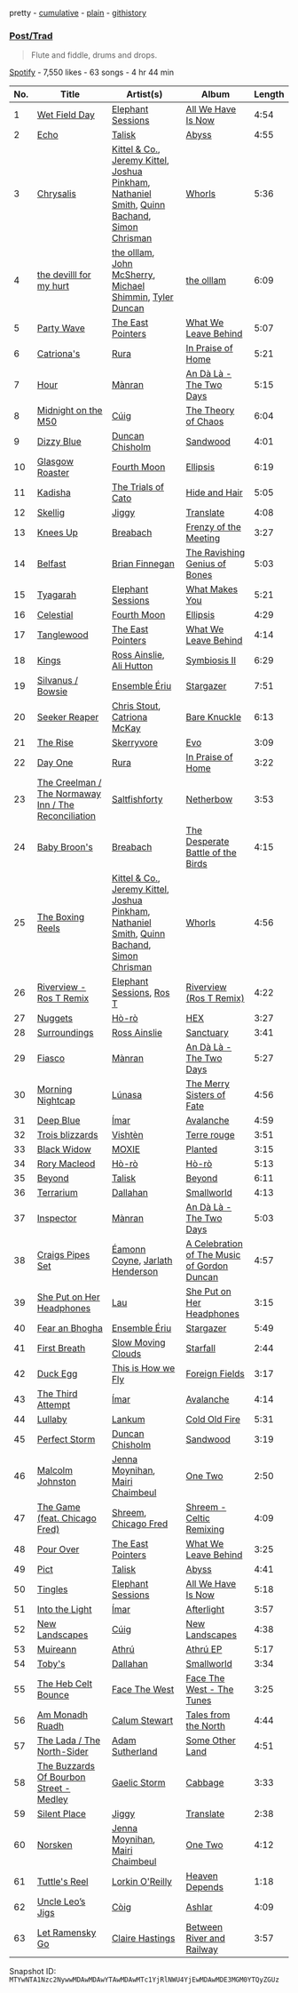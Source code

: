 pretty - [cumulative](/playlists/cumulative/37i9dQZF1DWT74qMgXYpy2.md) - [plain](/playlists/plain/37i9dQZF1DWT74qMgXYpy2) - [githistory](https://github.githistory.xyz/mackorone/spotify-playlist-archive/blob/main/playlists/plain/37i9dQZF1DWT74qMgXYpy2)

### [Post/Trad](https://open.spotify.com/playlist/37i9dQZF1DWT74qMgXYpy2)

> Flute and fiddle, drums and drops.

[Spotify](https://open.spotify.com/user/spotify) - 7,550 likes - 63 songs - 4 hr 44 min

| No. | Title | Artist(s) | Album | Length |
|---|---|---|---|---|
| 1 | [Wet Field Day](https://open.spotify.com/track/6rGZSWD3J3Rt6RimdPYNil) | [Elephant Sessions](https://open.spotify.com/artist/1C4qzAoWeKRKYqm26fKvWq) | [All We Have Is Now](https://open.spotify.com/album/1HnBMbNwnG7umKoIx4U77B) | 4:54 |
| 2 | [Echo](https://open.spotify.com/track/7ltSWDRkYI2DoFJiv77XUz) | [Talisk](https://open.spotify.com/artist/1khU7sW2d95qMTDnyDfzBT) | [Abyss](https://open.spotify.com/album/4u7B3DAWWTgROfynsq9Fnf) | 4:55 |
| 3 | [Chrysalis](https://open.spotify.com/track/2DN7sLF8b1zNteuQF3K0e5) | [Kittel & Co.](https://open.spotify.com/artist/3SMwTQsbZGsqYnMaVXadmp), [Jeremy Kittel](https://open.spotify.com/artist/3uRqP5x3yw7M7lLOD4oRLz), [Joshua Pinkham](https://open.spotify.com/artist/7DjQGyRgHxQKjr7Ix8jwRE), [Nathaniel Smith](https://open.spotify.com/artist/3WQPULFK4VSAsB5tZQJfp3), [Quinn Bachand](https://open.spotify.com/artist/6r3J63PBwd7l52zv71CMof), [Simon Chrisman](https://open.spotify.com/artist/204EbnvfzRWfWxB3fGllvs) | [Whorls](https://open.spotify.com/album/3e7iuxBMDZOrKwqadLX5ux) | 5:36 |
| 4 | [the devilll for my hurt](https://open.spotify.com/track/60WxaaGabzMNP3DDEp8jll) | [the olllam](https://open.spotify.com/artist/6LtwY43IVeNpnireOVay0H), [John McSherry](https://open.spotify.com/artist/5nEfrmSzTJTnPKfiWTzqF8), [Michael Shimmin](https://open.spotify.com/artist/1VMHXqLWO7RFfipfzCBo6U), [Tyler Duncan](https://open.spotify.com/artist/1UUtAIL4wczhYJpz1ETPV4) | [the olllam](https://open.spotify.com/album/5HCvxUHZAvED2OaPk9yvTc) | 6:09 |
| 5 | [Party Wave](https://open.spotify.com/track/6HNxHOTlBtXPX6aCewre1Q) | [The East Pointers](https://open.spotify.com/artist/0YAZ2nVxNnOeiGmNOxe8U3) | [What We Leave Behind](https://open.spotify.com/album/78HO96w3jsszxGx416LOwO) | 5:07 |
| 6 | [Catriona's](https://open.spotify.com/track/4xQnsExKUq7QD4ixBu5cJx) | [Rura](https://open.spotify.com/artist/4kKrVjWrGR3f0MfYakhaH8) | [In Praise of Home](https://open.spotify.com/album/2Iy1tDgJBIHS96KOQ9pjl4) | 5:21 |
| 7 | [Hour](https://open.spotify.com/track/0SMc6BnOvn2h1b9X6GrNnN) | [Mànran](https://open.spotify.com/artist/0okPaVyeEjh0VJtfBdNPho) | [An Dà Là \- The Two Days](https://open.spotify.com/album/6tRjldxDGgnk1uLj9m7Tlg) | 5:15 |
| 8 | [Midnight on the M50](https://open.spotify.com/track/3OR4HSNVMZDeqh9zx3ktC4) | [Cúig](https://open.spotify.com/artist/2pu5Wum09mMWBsqLAiubW1) | [The Theory of Chaos](https://open.spotify.com/album/3rAomWEVh5GE7jYWtdA1kb) | 6:04 |
| 9 | [Dizzy Blue](https://open.spotify.com/track/029m3I0WPSGMpAnLpo3mOI) | [Duncan Chisholm](https://open.spotify.com/artist/63JJ2jJttIr23DTX1UeDCq) | [Sandwood](https://open.spotify.com/album/1LFHmWrvRQeoZJatu7QLed) | 4:01 |
| 10 | [Glasgow Roaster](https://open.spotify.com/track/6iOFfNLjZdCU7Uy5M2eiwH) | [Fourth Moon](https://open.spotify.com/artist/1LZMdBdS9JvE66YUoipxa9) | [Ellipsis](https://open.spotify.com/album/4pwZFNo7gWtMuWOQ7jvNHB) | 6:19 |
| 11 | [Kadisha](https://open.spotify.com/track/02FrlgjziTVbewcolGVdrI) | [The Trials of Cato](https://open.spotify.com/artist/4IeC7nJG3VMbzXlObCCsYC) | [Hide and Hair](https://open.spotify.com/album/4tzSvK1Mo2GsW9jcIXrBd0) | 5:05 |
| 12 | [Skellig](https://open.spotify.com/track/1PS3ZIz5IAj5caQDupm0LH) | [Jiggy](https://open.spotify.com/artist/4tNONPUSLz4aSXLv779WMO) | [Translate](https://open.spotify.com/album/4I6lfQC7BYLugZrYWFfjdb) | 4:08 |
| 13 | [Knees Up](https://open.spotify.com/track/0w9DLBvg5p0sl16z0Qn8Ry) | [Breabach](https://open.spotify.com/artist/1HyT0AtzTH5lVzlm8yQgbI) | [Frenzy of the Meeting](https://open.spotify.com/album/1dKru5DafMfAT372Ps1V8R) | 3:27 |
| 14 | [Belfast](https://open.spotify.com/track/2XTBV1XWGuMCRt5HDJozBh) | [Brian Finnegan](https://open.spotify.com/artist/20fwGjw7IpBUMzxjb3gvET) | [The Ravishing Genius of Bones](https://open.spotify.com/album/6QgAf49dOUdlLzAY3FC70m) | 5:03 |
| 15 | [Tyagarah](https://open.spotify.com/track/2ntxq2PElCRIeRL07tTfd2) | [Elephant Sessions](https://open.spotify.com/artist/1C4qzAoWeKRKYqm26fKvWq) | [What Makes You](https://open.spotify.com/album/2uYClsymv40FZmo9WdPpP3) | 5:21 |
| 16 | [Celestial](https://open.spotify.com/track/3YoOO7JPHLVDUXyiPvWvgU) | [Fourth Moon](https://open.spotify.com/artist/1LZMdBdS9JvE66YUoipxa9) | [Ellipsis](https://open.spotify.com/album/4pwZFNo7gWtMuWOQ7jvNHB) | 4:29 |
| 17 | [Tanglewood](https://open.spotify.com/track/6dNkonMxDrNlPrBbLGLeLX) | [The East Pointers](https://open.spotify.com/artist/0YAZ2nVxNnOeiGmNOxe8U3) | [What We Leave Behind](https://open.spotify.com/album/78HO96w3jsszxGx416LOwO) | 4:14 |
| 18 | [Kings](https://open.spotify.com/track/2t6dq7278w9vxw0PDqz8OE) | [Ross Ainslie](https://open.spotify.com/artist/5qP1QgTFbxBrG4WXN0gRrq), [Ali Hutton](https://open.spotify.com/artist/72zr6hTSr85kBmNqaCMtwh) | [Symbiosis II](https://open.spotify.com/album/3EpS355iRGU2E2CFG0HMoq) | 6:29 |
| 19 | [Silvanus / Bowsie](https://open.spotify.com/track/050dPMMlfWrwnMknKnodLV) | [Ensemble Ériu](https://open.spotify.com/artist/0oHB4tkJo4hftYrw6lEfLj) | [Stargazer](https://open.spotify.com/album/6hwt7YS3wcKjUix4rvJlEn) | 7:51 |
| 20 | [Seeker Reaper](https://open.spotify.com/track/0RM0PFjIzPWE84D3Amh7gk) | [Chris Stout](https://open.spotify.com/artist/4nk1Ue0YUQetHZOI4z3d70), [Catriona McKay](https://open.spotify.com/artist/4jYK6urOYWLmDkI4YvJW3v) | [Bare Knuckle](https://open.spotify.com/album/0BqQkGT7Ljc5RiO2gYlVde) | 6:13 |
| 21 | [The Rise](https://open.spotify.com/track/6gcHT2hrKEdGffwGzG3Roe) | [Skerryvore](https://open.spotify.com/artist/0rvuzsIPX7eql9Iq8e8AUA) | [Evo](https://open.spotify.com/album/7bhiWquhzZW6Ec76ObFpWN) | 3:09 |
| 22 | [Day One](https://open.spotify.com/track/1PwJhD1Y652UbAqbNVjQef) | [Rura](https://open.spotify.com/artist/4kKrVjWrGR3f0MfYakhaH8) | [In Praise of Home](https://open.spotify.com/album/2Iy1tDgJBIHS96KOQ9pjl4) | 3:22 |
| 23 | [The Creelman / The Normaway Inn / The Reconciliation](https://open.spotify.com/track/4nFJorUU1eir4nMTaDSXDY) | [Saltfishforty](https://open.spotify.com/artist/5ic4df8KLBtz98rIndLR0b) | [Netherbow](https://open.spotify.com/album/3cyfAcGcRIpvnY2zHh0D3J) | 3:53 |
| 24 | [Baby Broon's](https://open.spotify.com/track/63ZPeVKSEcLbrzvgOBPnw1) | [Breabach](https://open.spotify.com/artist/1HyT0AtzTH5lVzlm8yQgbI) | [The Desperate Battle of the Birds](https://open.spotify.com/album/6DLJT9XqbTEepZS9OUwzMG) | 4:15 |
| 25 | [The Boxing Reels](https://open.spotify.com/track/066gEKJCygUI0SiCimbKTX) | [Kittel & Co.](https://open.spotify.com/artist/3SMwTQsbZGsqYnMaVXadmp), [Jeremy Kittel](https://open.spotify.com/artist/3uRqP5x3yw7M7lLOD4oRLz), [Joshua Pinkham](https://open.spotify.com/artist/7DjQGyRgHxQKjr7Ix8jwRE), [Nathaniel Smith](https://open.spotify.com/artist/3WQPULFK4VSAsB5tZQJfp3), [Quinn Bachand](https://open.spotify.com/artist/6r3J63PBwd7l52zv71CMof), [Simon Chrisman](https://open.spotify.com/artist/204EbnvfzRWfWxB3fGllvs) | [Whorls](https://open.spotify.com/album/3e7iuxBMDZOrKwqadLX5ux) | 4:56 |
| 26 | [Riverview \- Ros T Remix](https://open.spotify.com/track/0xZJyYT18TPAY88DUTXzGH) | [Elephant Sessions](https://open.spotify.com/artist/1C4qzAoWeKRKYqm26fKvWq), [Ros T](https://open.spotify.com/artist/4sG0aI4xrubRmrdWBIn4RO) | [Riverview \(Ros T Remix\)](https://open.spotify.com/album/5NMC03WQ3x1cwzUEWNR0Al) | 4:22 |
| 27 | [Nuggets](https://open.spotify.com/track/7put06XH9mSOJKynKlalMK) | [Hò\-rò](https://open.spotify.com/artist/0zqsOJqQ7m8IvHwmouxK6e) | [HEX](https://open.spotify.com/album/4CRsZwpkvNuyuv0rlSoOei) | 3:27 |
| 28 | [Surroundings](https://open.spotify.com/track/5bfM8cQZM2MC4u2pgpoXms) | [Ross Ainslie](https://open.spotify.com/artist/5qP1QgTFbxBrG4WXN0gRrq) | [Sanctuary](https://open.spotify.com/album/2BpHPFFT4TWFDzn90RisYI) | 3:41 |
| 29 | [Fiasco](https://open.spotify.com/track/7CJv342esjSwejNStEpWW9) | [Mànran](https://open.spotify.com/artist/0okPaVyeEjh0VJtfBdNPho) | [An Dà Là \- The Two Days](https://open.spotify.com/album/6tRjldxDGgnk1uLj9m7Tlg) | 5:27 |
| 30 | [Morning Nightcap](https://open.spotify.com/track/0phiCWlaRaxCO6N3fCs6P7) | [Lúnasa](https://open.spotify.com/artist/020YMlk8jpd2AKUi5B0OK1) | [The Merry Sisters of Fate](https://open.spotify.com/album/0JUZnN5JpisbUZ31305hVj) | 4:56 |
| 31 | [Deep Blue](https://open.spotify.com/track/78M4hy7uAXClDiw0l17VZy) | [Ímar](https://open.spotify.com/artist/0BdsizQXvwb1BPeEKqfuVs) | [Avalanche](https://open.spotify.com/album/4iCSh2UuEXmr77K8klL9Ta) | 4:59 |
| 32 | [Trois blizzards](https://open.spotify.com/track/1abwz0UqwN8J4QyGMcFJjt) | [Vishtèn](https://open.spotify.com/artist/5EjAi7ZO8Ios2JF5esNoEf) | [Terre rouge](https://open.spotify.com/album/3Ib5KmR8NKnwYPFiN6VzsO) | 3:51 |
| 33 | [Black Widow](https://open.spotify.com/track/6GZoxN4NQIySN1le1JiZDJ) | [MOXIE](https://open.spotify.com/artist/0JMUkKSGKIdDRjy14SVBpJ) | [Planted](https://open.spotify.com/album/0LofQpJmVQfjkMbm0bXk5q) | 3:15 |
| 34 | [Rory Macleod](https://open.spotify.com/track/72wF4b3tPyaJ45FaORYkeJ) | [Hò\-rò](https://open.spotify.com/artist/0zqsOJqQ7m8IvHwmouxK6e) | [Hò\-rò](https://open.spotify.com/album/5wiHjOBoV6WJr8kC9rwYSB) | 5:13 |
| 35 | [Beyond](https://open.spotify.com/track/7xrZvMUdpMXTJUPl7XObtz) | [Talisk](https://open.spotify.com/artist/1khU7sW2d95qMTDnyDfzBT) | [Beyond](https://open.spotify.com/album/7jtSXw5Ff4tlW3dgac3nvW) | 6:11 |
| 36 | [Terrarium](https://open.spotify.com/track/5fMAL2ls7Dn5OpNNFzOPsi) | [Dallahan](https://open.spotify.com/artist/1MfVe0OhbAVIhlXv5yrOUo) | [Smallworld](https://open.spotify.com/album/2mG0x1Lat3hy0agbBuKrCZ) | 4:13 |
| 37 | [Inspector](https://open.spotify.com/track/6kFd7AKRB5VXT4oFlbKZDk) | [Mànran](https://open.spotify.com/artist/0okPaVyeEjh0VJtfBdNPho) | [An Dà Là \- The Two Days](https://open.spotify.com/album/6tRjldxDGgnk1uLj9m7Tlg) | 5:03 |
| 38 | [Craigs Pipes Set](https://open.spotify.com/track/6hoVvB3I5dDJZJc1MQYI02) | [Éamonn Coyne](https://open.spotify.com/artist/39iXrBtRWk8hVXRV2yHVmo), [Jarlath Henderson](https://open.spotify.com/artist/3GkTA5AsN61gGooCxFMi0O) | [A Celebration of The Music of Gordon Duncan](https://open.spotify.com/album/4bECft961dEBiP8YGnI5Ty) | 4:57 |
| 39 | [She Put on Her Headphones](https://open.spotify.com/track/5GNEuhXeigtlHdbNaHKP2H) | [Lau](https://open.spotify.com/artist/1BuUb23HHRYDgvSLnllUJS) | [She Put on Her Headphones](https://open.spotify.com/album/6V4MB4F9kHA4M0fgZN0Bu0) | 3:15 |
| 40 | [Fear an Bhogha](https://open.spotify.com/track/3vlIqVmXTvWDQ014aWuOUy) | [Ensemble Ériu](https://open.spotify.com/artist/0oHB4tkJo4hftYrw6lEfLj) | [Stargazer](https://open.spotify.com/album/6hwt7YS3wcKjUix4rvJlEn) | 5:49 |
| 41 | [First Breath](https://open.spotify.com/track/44ljh0s25X1GoSoPyHiGgR) | [Slow Moving Clouds](https://open.spotify.com/artist/1yCYI1iXHPoQR5tu7fbUAp) | [Starfall](https://open.spotify.com/album/0zoFDKw8I3P91FybhAufXx) | 2:44 |
| 42 | [Duck Egg](https://open.spotify.com/track/6ZxEfnpt6fd0Be1JzdhHp1) | [This is How we Fly](https://open.spotify.com/artist/0zppS0FCwxOAiY4DqL7Sx5) | [Foreign Fields](https://open.spotify.com/album/2A9dbLuuHxL240fqAirIZC) | 3:17 |
| 43 | [The Third Attempt](https://open.spotify.com/track/1Xzr71NDk0yyq3qRLf0Nc9) | [Ímar](https://open.spotify.com/artist/0BdsizQXvwb1BPeEKqfuVs) | [Avalanche](https://open.spotify.com/album/4iCSh2UuEXmr77K8klL9Ta) | 4:14 |
| 44 | [Lullaby](https://open.spotify.com/track/7gwa7ucwGF6KlBpvn3sIEL) | [Lankum](https://open.spotify.com/artist/2zPm4XzwKuPidtfKh92H2Z) | [Cold Old Fire](https://open.spotify.com/album/77RgTgt3go7p8k35zmwqsT) | 5:31 |
| 45 | [Perfect Storm](https://open.spotify.com/track/6UPlxgyfOZ3oeT1lVYpG4X) | [Duncan Chisholm](https://open.spotify.com/artist/63JJ2jJttIr23DTX1UeDCq) | [Sandwood](https://open.spotify.com/album/1LFHmWrvRQeoZJatu7QLed) | 3:19 |
| 46 | [Malcolm Johnston](https://open.spotify.com/track/2t4fVhc0L5yKYEmrfR3WCS) | [Jenna Moynihan](https://open.spotify.com/artist/0wSxqd7IiEffLgMq2cDwB1), [Mairi Chaimbeul](https://open.spotify.com/artist/6kiz0ZkNWKOcb3C3wxlSEu) | [One Two](https://open.spotify.com/album/3klVIjcJCtmG7XQ7tGY81M) | 2:50 |
| 47 | [The Game \(feat\. Chicago Fred\)](https://open.spotify.com/track/59vFrWUiHpnxiw5rDu7PNQ) | [Shreem](https://open.spotify.com/artist/6a3T1Jaxb1TRzrA5a25ULi), [Chicago Fred](https://open.spotify.com/artist/1I3Gp1yJpyYmKrBUJLYRXh) | [Shreem \- Celtic Remixing](https://open.spotify.com/album/0aMWTnuWUNPn9yYWKiUnQJ) | 4:09 |
| 48 | [Pour Over](https://open.spotify.com/track/42PLk1FCEecwxMnsDSgpYl) | [The East Pointers](https://open.spotify.com/artist/0YAZ2nVxNnOeiGmNOxe8U3) | [What We Leave Behind](https://open.spotify.com/album/0y20Vh0UYWZjJOPhMJMnm9) | 3:25 |
| 49 | [Pict](https://open.spotify.com/track/697I80G9PCvJuPR2eQ6GK2) | [Talisk](https://open.spotify.com/artist/1khU7sW2d95qMTDnyDfzBT) | [Abyss](https://open.spotify.com/album/4u7B3DAWWTgROfynsq9Fnf) | 4:41 |
| 50 | [Tingles](https://open.spotify.com/track/5IPGk8LSPU4w00vtNfhIOJ) | [Elephant Sessions](https://open.spotify.com/artist/1C4qzAoWeKRKYqm26fKvWq) | [All We Have Is Now](https://open.spotify.com/album/1HnBMbNwnG7umKoIx4U77B) | 5:18 |
| 51 | [Into the Light](https://open.spotify.com/track/252OaSAHSoMemzy6lcplTf) | [Ímar](https://open.spotify.com/artist/0BdsizQXvwb1BPeEKqfuVs) | [Afterlight](https://open.spotify.com/album/1V1NKL76a4COkkHqSG679P) | 3:57 |
| 52 | [New Landscapes](https://open.spotify.com/track/7iIfbExbiZVADuAbR87zcg) | [Cúig](https://open.spotify.com/artist/2pu5Wum09mMWBsqLAiubW1) | [New Landscapes](https://open.spotify.com/album/4XNhDQecaXiLnqJZ6CxIYR) | 4:38 |
| 53 | [Muireann](https://open.spotify.com/track/5eykuRCFGEUeLNvIuRRI7v) | [Athrú](https://open.spotify.com/artist/2LJuREc7TK7A9zsaYFX92Z) | [Athrú EP](https://open.spotify.com/album/65xrfabCqPb8ZM13NPdFz0) | 5:17 |
| 54 | [Toby's](https://open.spotify.com/track/6yEO2VVprf95Akbj8DgQc8) | [Dallahan](https://open.spotify.com/artist/1MfVe0OhbAVIhlXv5yrOUo) | [Smallworld](https://open.spotify.com/album/2mG0x1Lat3hy0agbBuKrCZ) | 3:34 |
| 55 | [The Heb Celt Bounce](https://open.spotify.com/track/7oCEDwsTWQMsITFjYRKa3F) | [Face The West](https://open.spotify.com/artist/0nLblqj6r0GsEIWfuB8XWX) | [Face The West \- The Tunes](https://open.spotify.com/album/2Lv5lA2ECESaYNqDySctsg) | 3:25 |
| 56 | [Am Monadh Ruadh](https://open.spotify.com/track/7HvqPocN1in7RuV3hhXDsM) | [Calum Stewart](https://open.spotify.com/artist/6yLbLTmp13cuzEIgSLiNzJ) | [Tales from the North](https://open.spotify.com/album/04qRNsZtywEwW4lxxbuLGl) | 4:44 |
| 57 | [The Lada / The North\-Sider](https://open.spotify.com/track/3P1CT9bFOyOG2x8P37Yf0y) | [Adam Sutherland](https://open.spotify.com/artist/4JW3glxwpviIQuTmjYx6AD) | [Some Other Land](https://open.spotify.com/album/5SC115tnsKygDQbVnPF14k) | 4:51 |
| 58 | [The Buzzards Of Bourbon Street \- Medley](https://open.spotify.com/track/6o8MZgTeTwRzEly20rgvET) | [Gaelic Storm](https://open.spotify.com/artist/5dlzTgw97q5k5ws89Ww1UK) | [Cabbage](https://open.spotify.com/album/3Xkc9n2qnZGNp8kBUUZAfF) | 3:33 |
| 59 | [Silent Place](https://open.spotify.com/track/63TBioMfHQUHSCOXwtYPRY) | [Jiggy](https://open.spotify.com/artist/4tNONPUSLz4aSXLv779WMO) | [Translate](https://open.spotify.com/album/4I6lfQC7BYLugZrYWFfjdb) | 2:38 |
| 60 | [Norsken](https://open.spotify.com/track/2Wgv3fb1QXShCbPQYgsngU) | [Jenna Moynihan](https://open.spotify.com/artist/0wSxqd7IiEffLgMq2cDwB1), [Mairi Chaimbeul](https://open.spotify.com/artist/6kiz0ZkNWKOcb3C3wxlSEu) | [One Two](https://open.spotify.com/album/3klVIjcJCtmG7XQ7tGY81M) | 4:12 |
| 61 | [Tuttle's Reel](https://open.spotify.com/track/55T8dngArgGkHMA5a46jK6) | [Lorkin O'Reilly](https://open.spotify.com/artist/4NQg2mwGxphbDjrkc1Rb6l) | [Heaven Depends](https://open.spotify.com/album/3TZjNSWnlMnNiQGJtwoGp5) | 1:18 |
| 62 | [Uncle Leo’s Jigs](https://open.spotify.com/track/2fuXOf6NMSgNFvb6qWoNBR) | [Còig](https://open.spotify.com/artist/14wzbXrXfprztP82yWdetC) | [Ashlar](https://open.spotify.com/album/3KdOfNMb7diwJuBK78hmVD) | 4:09 |
| 63 | [Let Ramensky Go](https://open.spotify.com/track/0jwwsNQKAZIMYXr9kh00Fe) | [Claire Hastings](https://open.spotify.com/artist/61AuimKILFw6yaMHOwwfTh) | [Between River and Railway](https://open.spotify.com/album/60rYkVRoKbS0yZwaPIs648) | 3:57 |

Snapshot ID: `MTYwNTA1Nzc2NywwMDAwMDAwYTAwMDAwMTc1YjRlNWU4YjEwMDAwMDE3MGM0YTQyZGUz`